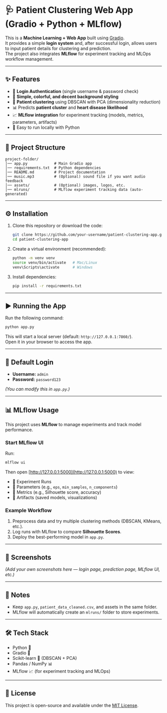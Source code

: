 # 🩺 Patient Clustering Web App (Gradio + Python + MLflow)

This is a **Machine Learning + Web App** built using [Gradio](https://www.gradio.app/).  
It provides a simple **login system** and, after successful login, allows users to input patient details for clustering and prediction.  
The project also integrates **MLflow** for experiment tracking and MLOps workflow management.

---

## ✨ Features
- 🔑 **Login Authentication** (single username & password check)
- 🎨 **Simple, colorful, and decent background styling**
- 🤖 **Patient clustering** using DBSCAN with PCA (dimensionality reduction)
- 📊 Predicts **patient cluster** and **heart disease likelihood**
- 📈 **MLflow integration** for experiment tracking (models, metrics, parameters, artifacts)
- 🚀 Easy to run locally with Python

---

## 📂 Project Structure
```
project-folder/
│── app.py            # Main Gradio app
│── requirements.txt  # Python dependencies
│── README.md         # Project documentation
│── music.mp3         # (Optional) sound file if you want audio feedback
│── assets/           # (Optional) images, logos, etc.
│── mlruns/           # MLflow experiment tracking data (auto-generated)
```

---

## ⚙️ Installation

1. Clone this repository or download the code:
   ```bash
   git clone https://github.com/your-username/patient-clustering-app.git
   cd patient-clustering-app
   ```

2. Create a virtual environment (recommended):
   ```bash
   python -m venv venv
   source venv/bin/activate   # Mac/Linux
   venv\Scripts\activate      # Windows
   ```

3. Install dependencies:
   ```bash
   pip install -r requirements.txt
   ```

---

## ▶️ Running the App
Run the following command:
```bash
python app.py
```

This will start a local server (default: `http://127.0.0.1:7860/`).  
Open it in your browser to access the app.

---

## 🔑 Default Login
- **Username:** `admin`  
- **Password:** `password123`  

*(You can modify this in `app.py`.)*

---

## 📊 MLflow Usage
This project uses **MLflow** to manage experiments and track model performance.

### Start MLflow UI
Run:
```bash
mlflow ui
```
Then open [http://127.0.0.1:5000](http://127.0.0.1:5000) to view:
- 📌 Experiment Runs  
- 📌 Parameters (e.g., `eps`, `min_samples`, `n_components`)  
- 📌 Metrics (e.g., Silhouette score, accuracy)  
- 📌 Artifacts (saved models, visualizations)  

### Example Workflow
1. Preprocess data and try multiple clustering methods (DBSCAN, KMeans, etc.).  
2. Log runs with MLflow to compare **Silhouette Scores**.  
3. Deploy the best-performing model in `app.py`.  

---

## 📸 Screenshots
*(Add your own screenshots here — login page, prediction page, MLflow UI, etc.)*

---

## 📌 Notes
- Keep `app.py`, `patient_data_cleaned.csv`, and assets in the same folder.  
- MLflow will automatically create an `mlruns/` folder to store experiments.  

---

## 🛠️ Tech Stack
- Python 🐍
- Gradio 🎨
- Scikit-learn 🤖 (DBSCAN + PCA)
- Pandas / NumPy 📊
- MLflow 📈 (for experiment tracking and MLOps)

---

## 📜 License
This project is open-source and available under the [MIT License](LICENSE).
